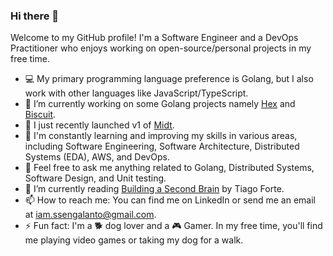 ### Hi there 👋

Welcome to my GitHub profile! I'm a Software Engineer and a DevOps Practitioner who enjoys working on open-source/personal projects in my free time.

- 💻 My primary programming language preference is Golang, but I also work with other languages like JavaScript/TypeScript.
- 🔭  I’m currently working on some Golang projects namely [Hex](https://github.com/ssengalanto/hex) and [Biscuit](https://github.com/ssengalanto/biscuit).
- 🚀 I just recently launched v1 of [Midt](https://github.com/ssengalanto/midt).
- 🌱 I'm constantly learning and improving my skills in various areas, including Software Engineering, Software Architecture, Distributed Systems (EDA), AWS, and DevOps.
- 💬 Feel free to ask me anything related to Golang, Distributed Systems, Software Design, and Unit testing.
- 📖 I’m currently reading [Building a Second Brain](https://www.goodreads.com/en/book/show/59616977) by Tiago Forte.
- 📫 How to reach me: You can find me on LinkedIn or send me an email at iam.ssengalanto@gmail.com.
- ⚡ Fun fact: I'm a 🐕 dog lover and a 🎮 Gamer. In my free time, you'll find me playing video games or taking my dog for a walk.
